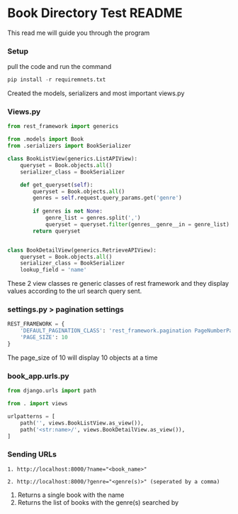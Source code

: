 # Book Directory Test README

This read me will guide you through the program 

### Setup

pull the code and run the command

```Python
pip install -r requiremnets.txt
```

Created the models, serializers and most important views.py 

### Views.py

```Python
from rest_framework import generics

from .models import Book
from .serializers import BookSerializer

class BookListView(generics.ListAPIView):
    queryset = Book.objects.all()
    serializer_class = BookSerializer

    def get_queryset(self):
        queryset = Book.objects.all()
        genres = self.request.query_params.get('genre')
        
        if genres is not None:
            genre_list = genres.split(',')
            queryset = queryset.filter(genres__genre__in = genre_list)
        return queryset


class BookDetailView(generics.RetrieveAPIView):
    queryset = Book.objects.all()
    serializer_class = BookSerializer
    lookup_field = 'name'
```
These 2 view classes re generic classes of rest framework and they display values according to the url search query sent.

### settings.py > pagination settings

```Python
REST_FRAMEWORK = {
    'DEFAULT_PAGINATION_CLASS': 'rest_framework.pagination PageNumberPagination',
    'PAGE_SIZE': 10
}
```

The page_size of 10 will display 10 objects at a time

### book_app.urls.py

```Python
from django.urls import path

from . import views

urlpatterns = [
    path('', views.BookListView.as_view()),
    path('<str:name>/', views.BookDetailView.as_view()),
]
```

### Sending URLs

```
1. http://localhost:8000/?name="<book_name>"

2. http://localhost:8000/?genre="<genre(s)>" (seperated by a comma)
```
1. Returns a single book with the name 
2. Returns the list of books with the genre(s) searched by